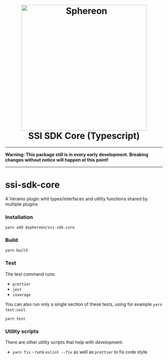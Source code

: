 <!--suppress HtmlDeprecatedAttribute -->
<h1 align="center">
  <br>
  <a href="https://www.sphereon.com"><img src="https://sphereon.com/content/themes/sphereon/assets/img/logo.svg" alt="Sphereon" width="400"></a>
  <br>SSI SDK Core (Typescript) 
  <br>
</h1>

---

**Warning: This package still is in every early development. Breaking changes without notice will happen at this point!**

---

# ssi-sdk-core

A Veramo plugin whit types/interfaces and utility functions shared by multiple plugins

### Installation

```shell
yarn add @sphereon/ssi-sdk.core
```

### Build

```shell
yarn build
```

### Test

The test command runs:

- `prettier`
- `jest`
- `coverage`

You can also run only a single section of these tests, using for example `yarn test:unit`.

```shell
yarn test
```

### Utility scripts

There are other utility scripts that help with development.

- `yarn fix` - runs `eslint --fix` as well as `prettier` to fix code style.
